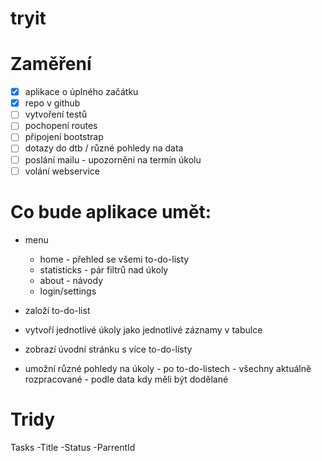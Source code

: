 # tryit

# Zaměření
- [x] aplikace o úplného začátku
- [x] repo v github
- [ ] vytvoření testů
- [ ] pochopení routes
- [ ] připojení bootstrap
- [ ] dotazy do dtb / různé pohledy na data
- [ ] poslání mailu - upozornění na termín úkolu
- [ ] volání webservice

# Co bude aplikace umět:
- menu
	- home - přehled se všemi to-do-listy
	- statisticks - pár filtrů nad úkoly
	- about - návody
	- login/settings

- založí to-do-list
- vytvoří jednotlivé úkoly jako jednotlivé záznamy v tabulce
- zobrazí úvodní stránku s více to-do-listy
- umožní různé pohledy na úkoly 
		- po to-do-listech
		- všechny aktuálně rozpracované
		- podle data kdy měli být dodělané


# Tridy
Tasks
-Title
-Status
-ParrentId

